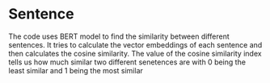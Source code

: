 # Sentence
The code uses BERT model to find the similarity between different sentences. It tries to calculate the vector embeddings of each sentence and then calculates the cosine similarity. The value of the cosine similarity index tells us how much similar two different senetences are with 0 being the least similar and 1 being the most similar
